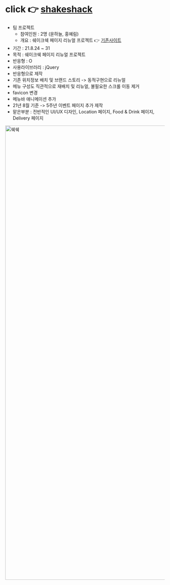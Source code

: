 # click 👉 <a href = "https://awesomeyelim.github.io/SHAKESHACK/" >shakeshack</a>
  - 팀 프로젝트 
    - 참여인원 : 2명 (윤하늘, 홍예림)
    - 개요 : 쉐이크쉑 페이지 리뉴얼 프로젝트 👉 <a href ="http://www.shakeshack.kr/">기존사이트</a>
  - 기간 : 21.8.24 ~  31
  - 목적 : 쉐이크쉑 페이지 리뉴얼 프로젝트
  - 반응형 : O
  - 사용라이브러리 : jQuery
  - 반응형으로 제작
  - 기존 위치정보 배치 및 브랜드 스토리 -> 동적구현으로 리뉴얼
  - 메뉴 구성도 직관적으로 재배치 및 리뉴얼, 불필요한 스크롤 이동 제거
  - favicon 변경
  - 메뉴바 애니메이션 추가
  - 21년 8월 기준 -> 5주년 이벤트 페이지 추가 제작
  - 맡은부분 : 전반적인 UI/UX 디자인, Location 페이지, Food & Drink 페이지, Delivery 페이지 
<img width="1430" alt="쉑쉑" src="https://user-images.githubusercontent.com/93499143/147042668-bf3e90b9-a416-43b5-8bdc-f30d90e80254.png">
